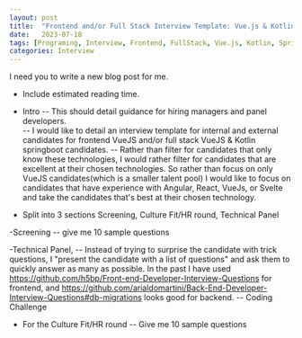 ```yaml
---
layout: post
title:  "Frontend and/or Full Stack Interview Template: Vue.js & Kotlin Spring Boot"
date:   2023-07-18
tags: [Programing, Interview, Frontend, FullStack, Vue.js, Kotlin, SpringBoot, Hiring, Softskills, HardSkills]
categories: Interview
---
```


I need you to write a new blog post for me.
- Include estimated reading time.

- Intro
-- This should detail guidance for hiring managers and panel developers.  
-- I would like to detail an interview template for internal and external candidates for frontend VueJS and/or full stack VueJS & Kotlin springboot candidates. 
-- Rather than filter for candidates that only know these technologies, I would rather filter for candidates that are excellent at their chosen technologies. So rather than focus on only VueJS candidates(which is a smaller talent pool) I would like to focus on candidates that have experience with Angular, React, VueJs, or Svelte and take the candidates that's best at their chosen technology.
- Split into 3 sections Screening, Culture Fit/HR round, Technical Panel

-Screening
-- give me 10 sample questions

-Technical Panel, 
-- Instead of trying to surprise the candidate with trick questions, I "present the candidate with a list of questions" and ask them to quickly answer as many as possible. In the past I have used https://github.com/h5bp/Front-end-Developer-Interview-Questions for frontend, and https://github.com/arialdomartini/Back-End-Developer-Interview-Questions#db-migrations looks good for backend.
-- Coding Challenge

- For the Culture Fit/HR round
-- Give me 10 sample questions